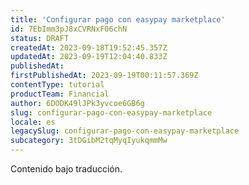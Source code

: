 ```yaml
---
title: 'Configurar pago con easypay marketplace'
id: 7EbImm3pJ8xCVRNxF06chN
status: DRAFT
createdAt: 2023-09-18T19:52:45.357Z
updatedAt: 2023-09-19T12:04:40.833Z
publishedAt: 
firstPublishedAt: 2023-09-19T00:11:57.369Z
contentType: tutorial
productTeam: Financial
author: 6DODK49lJPk3yvcoe6GB6g
slug: configurar-pago-con-easypay-marketplace
locale: es
legacySlug: configurar-pago-con-easypay-marketplace
subcategory: 3tDGibM2tqMyqIyukqmmMw
---
```


Contenido bajo traducción.

